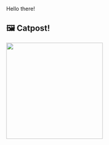 Hello there!



## 🖼️ Catpost!

<sub>
    <img src="https://cdn2.thecatapi.com/images/a6h.jpg" height="256">
</sub>

